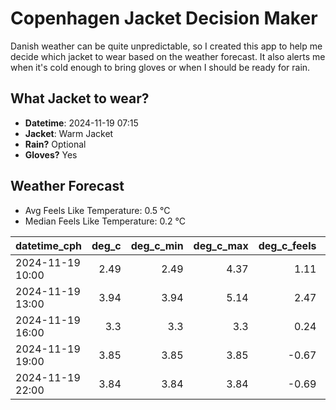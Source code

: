 
# Copenhagen Jacket Decision Maker

Danish weather can be quite unpredictable, so I created this app to help me decide which jacket to wear based on the weather forecast. 
It also alerts me when it's cold enough to bring gloves or when I should be ready for rain.

## What Jacket to wear?

- **Datetime**: 2024-11-19 07:15
- **Jacket**: Warm Jacket
- **Rain?** Optional
- **Gloves?** Yes

## Weather Forecast
- Avg Feels Like Temperature: 0.5 °C
- Median Feels Like Temperature: 0.2 °C

| datetime_cph     |   deg_c |   deg_c_min |   deg_c_max |   deg_c_feels | weather   | wind   | rain   |
|:-----------------|--------:|------------:|------------:|--------------:|:----------|:-------|:-------|
| 2024-11-19 10:00 |    2.49 |        2.49 |        4.37 |          1.11 | Clouds    | Low    | None   |
| 2024-11-19 13:00 |    3.94 |        3.94 |        5.14 |          2.47 | Rain      | Low    | Low    |
| 2024-11-19 16:00 |    3.3  |        3.3  |        3.3  |          0.24 | Rain      | Low    | Low    |
| 2024-11-19 19:00 |    3.85 |        3.85 |        3.85 |         -0.67 | Snow      | Medium | None   |
| 2024-11-19 22:00 |    3.84 |        3.84 |        3.84 |         -0.69 | Snow      | Medium | None   |
        